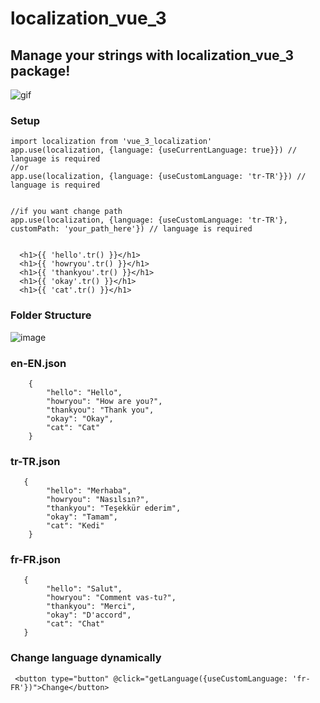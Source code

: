 # localization_vue_3

## Manage your strings with localization_vue_3 package!

![gif](https://im3.ezgif.com/tmp/ezgif-3-994d3ac4ed49.gif)

### Setup

```
import localization from 'vue_3_localization'
app.use(localization, {language: {useCurrentLanguage: true}}) // language is required
//or 
app.use(localization, {language: {useCustomLanguage: 'tr-TR'}}) // language is required


//if you want change path
app.use(localization, {language: {useCustomLanguage: 'tr-TR'}, customPath: 'your_path_here'}) // language is required


```

```
  <h1>{{ 'hello'.tr() }}</h1>
  <h1>{{ 'howryou'.tr() }}</h1>
  <h1>{{ 'thankyou'.tr() }}</h1>
  <h1>{{ 'okay'.tr() }}</h1>
  <h1>{{ 'cat'.tr() }}</h1>
```

### Folder Structure
![image](https://i.hizliresim.com/wf1coE.png)

### en-EN.json
```
    {
        "hello": "Hello",
        "howryou": "How are you?",
        "thankyou": "Thank you",
        "okay": "Okay",
        "cat": "Cat" 
    }
```

### tr-TR.json
```
   {
        "hello": "Merhaba",
        "howryou": "Nasılsın?",
        "thankyou": "Teşekkür ederim",
        "okay": "Tamam",
        "cat": "Kedi" 
    }
```

### fr-FR.json
```
   {
        "hello": "Salut",
        "howryou": "Comment vas-tu?",
        "thankyou": "Merci",
        "okay": "D'accord",
        "cat": "Chat" 
   }
```

### Change language dynamically

```
 <button type="button" @click="getLanguage({useCustomLanguage: 'fr-FR'})">Change</button>
```

